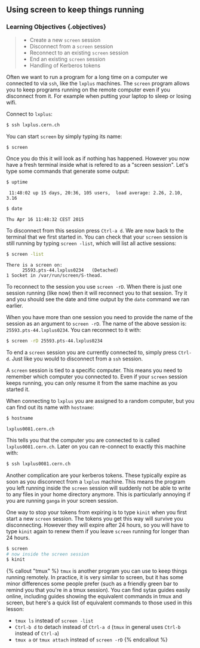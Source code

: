 ## Using screen to keep things running

### Learning Objectives {.objectives}
> * Create a new `screen` session
> * Disconnect from a `screen` session
> * Reconnect to an existing `screen` session
> * End an existing `screen` session
> * Handling of Kerberos tokens

Often we want to run a program for a long time on a computer we
connected to via `ssh`, like the `lxplus` machines. The `screen`
program allows you to keep programs running on the remote computer
even if you disconnect from it. For example when putting your laptop
to sleep or losing wifi.

Connect to `lxplus`:

```bash
$ ssh lxplus.cern.ch
```

You can start `screen` by simply typing its name:

```bash
$ screen
```

Once you do this it will look as if nothing has happened. However you
now have a fresh terminal inside what is refered to as a "screen
session". Let's type some commands that generate some output:

```bash
$ uptime
```
```output
 11:48:02 up 15 days, 20:36, 105 users,  load average: 2.26, 2.10, 3.16
```
```bash
$ date
```
```output
Thu Apr 16 11:48:32 CEST 2015
```

To disconnect from this session press `Ctrl-a d`. We are now back to
the terminal that we first started in. You can check that your
`screen` session is still running by typing `screen -list`, which will
list all active sessions:

```bash
$ screen -list
```
```output
There is a screen on:
      25593.pts-44.lxplus0234   (Detached)
1 Socket in /var/run/screen/S-thead.
```

To reconnect to the session you use `screen -rD`. When there is just
one session running (like now) then it will reconnect you to that
session. Try it and you should see the date and time output by the
`date` command we ran earlier.

When you have more than one session you need to provide the name of
the session as an argument to `screen -rD`. The name of the above
session is: `25593.pts-44.lxplus0234`. You can reconnect to it with:

```bash
$ screen -rD 25593.pts-44.lxplus0234
```

To end a `screen` session you are currently connected to, simply press
`Ctrl-d`. Just like you would to disconnect from a `ssh` session.

A `screen` session is tied to a specific computer. This means you need
to remember which computer you connected to. Even if your `screen`
session keeps running, you can only resume it from the same machine as
you started it.

When connecting to `lxplus` you are assigned to a random computer, but you can find out its name with `hostname`:

```bash
$ hostname
```
```output
lxplus0081.cern.ch
```

This tells you that the computer you are connected to is called
`lxplus0081.cern.ch`. Later on you can re-connect to exactly this
machine with:

```bash
$ ssh lxplus0081.cern.ch
```

Another complication are your kerberos tokens. These typically
expire as soon as you disconnect from a `lxplus` machine. This means
the program you left running inside the `screen` session will
suddenly not be able to write to any files in your home directory
anymore. This is particularly annoying if you are running `ganga`
in your screen session.

One way to stop your tokens from expiring is to type `kinit`
when you first start a new `screen` session. The tokens you get
this way will survive you disconnecting. However they will
expire after 24 hours, so you will have to type `kinit` again
to renew them if you leave `screen` running for longer than
24 hours.

```bash
$ screen
# now inside the screen session
$ kinit
```

{% callout "tmux" %}
`tmux` is another program you can use to keep things running remotely. In practice, it is very similar to screen, but it has some minor differences some people prefer (such as a friendly green bar to remind you that you're in a tmux session). You can find sytax guides easily online, including guides showing the equivalent commands in tmux and screen, but here's a quick list of equivalent commands to those used in this lesson:
* `tmux ls` instead of `screen -list`
* `Ctrl-b d` to detach instead of `Ctrl-a d` (`tmux` in general uses `Ctrl-b` instead of `Ctrl-a`)
* `tmux a` or `tmux attach` instead of `screen -rD`
{% endcallout %}
